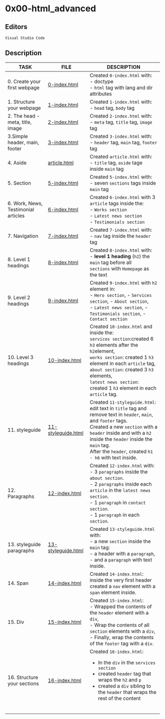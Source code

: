 # 0x00-html_advanced

## Editors

`Visual Studio Code`

## Description

|TASK|FILE|DESCRIPTION|
|----|----|-----------|
|0. Create your first webpage|[0-index.html](0-index.html)|Created `0-index.html` with:<br> - doctype<br> - `html` tag with lang and dir attributes<br>|
|1. Structure your webpage|[1-index.html](1-index.html)|Created `1-index.html` with:<br> - `head` tag, `body` tag<br>|
|2. The head - meta, title, image|[2-index.html](2-index.html)|Created `2-index.html` with:<br> - `meta` tag,  `title` tag, `image` tag<br>|
|3.Simple header, main, footer|[3-index.html](3-index.html)|Created `3-index.html` with:<br> - `header` tag, `main` tag, `footer` tag<br>|
|4. Aside|[article.html](article.html)|Created `article.html` with:<br> - `title` tag, `aside` tage inside `main` tag<br>|
|5. Section|[5-index.html](5-index.html)|Created `5-index.html` with:<br> - seven `sections` tags inside `main` tag<br>|
|6. Work, News, Testimonial articles|[6-index.html](6-index.html)|Created `6-index.html` with 3 `article` tags inside the:<br> - `Works section`<br> - `Latest news section`<br> - `Testimonials section`<br>|
|7. Navigation|[7-index.html](7-index.html)|Created `7-index.html` with:<br> - `nav` tag inside the `header` tag<br>|
|8. Level 1 headings|[8-index.html](8-index.html)|Created `8-index.html` with:<br> - **level 1 heading** (`h2`) the `main` tag before all<br> `sections` with `Homepage` as the text<br>|
|9. Level 2 headings|[9-index.html](9-index.html)|Created `9-index.html` with `h2` element in:<br> - `Hero section`, - `Services section`, - `About section`,<br> - `Latest news section`, - `Testimonials section`, - `Contact section`<br>|
|10. Level 3 headings|[10-index.html](10-index.html)|Created `10-index.html` and inside the:<br> `services section`:created 6 `h3` elements after the `h2`element,<br> `works section`: created 1 `h3` element in each `article` tag,<br> `about section`: created 3 `h3` elements,<br> `latest news section`: created 1 `h3` element in each `article` tag.<br>|
|11. styleguide|[11-styleguide.html](11-styleguide.html)|Created `11-styleguide.html`:<br> edit text in `title` tag and remove text in `header`, `main`, and `footer` tags.<br> Created a new `section` with a `header` inside and with a `h2` inside the `header` inside the `main` tag.<br> After the `header`, created `h1 - h6` with text inside.<br>|
|12. Paragraphs|[12-index.html](12-index.html)|Created `12-index.html` with:<br> - 3 `paragraphs` inside the `about section`.<br> - 2 `paragraphs` inside each `article` in the `latest news section`.<br> - 1 `paragraph` in `contact section`.<br> - 1 `paragraph` in each `section`.<br>|
|13. styleguide paragraphs|[13-styleguide.html](13-styleguide.html)|Created `13-styleguide.html` with:<br> - a new `section` inside the `main` tag:<br> - a header with a `paragraph`,<br> - and a `paragraph` with text inside.<br>|
|14. Span|[14-index.html](14-index.html)|Created `14-index.html`:<br> inside the very first header created a `nav` element with a `span` element inside.<br>|
|15. Div|[15-index.html](15-index.html)|Created `15-index.html`:<br> - Wrapped the contents of the `header` element with a `div`,<br> - Wrap the contents of all `section` elements with a `div`,<br> - Finally, wrap the contents of the `footer` tag with a `div`.<br>|
|16. Structure your sections|[16-index.html](16-index.html)|Created `16-index.html`:<br> <ul><li>In the `div` in the `services section`<li>created `header` tag that wraps the `h2` and `p`</li><li>created a `div` sibling to the `header` that wraps the rest of the content</li></li></ul><br>|
